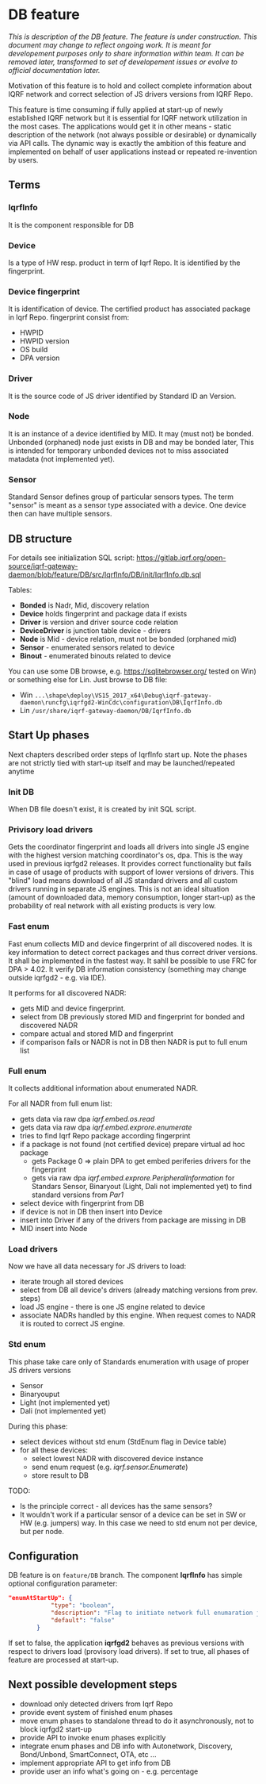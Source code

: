 # DB feature
*This is description of the DB feature. The feature is under construction. This document may change to reflect ongoing work. It is meant for developement purposes only to share information within team. It can be removed later, transformed to set of developement issues or evolve to official documentation later.*

Motivation of this feature is to hold and collect complete information about IQRF network and correct selection of JS drivers versions from IQRF Repo.

This feature is time consuming if fully applied at start-up of newly established IQRF network but it is essential for IQRF network utilization in the most cases. The applications would get it in other means - static description of the network (not always possible or desirable) or dynamically via API calls. The dynamic way is exactly the ambition of this feature and implemented on behalf of user applications instead or repeated re-invention by users. 

## Terms
### IqrfInfo
It is the component responsible for DB

### Device
Is a type of HW resp. product in term of Iqrf Repo. It is identified by the fingerprint.

### Device fingerprint
It is identification of device. The certified product has associated package in Iqrf Repo. fingerprint consist from:
  - HWPID
  - HWPID version
  - OS build
  - DPA version

### Driver
It is the source code of JS driver identified by Standard ID an Version.

### Node
It is an instance of a device identified by MID. It may (must not) be bonded. Unbonded (orphaned) node just exists in DB and may be bonded later, This is intended for temporary unbonded devices not to miss associated matadata (not implemented yet).

### Sensor
Standard Sensor defines group of particular sensors types. The term "sensor" is meant as a sensor type associated with a device. One device then can have multiple sensors.

## DB structure
For details see initialization SQL script: https://gitlab.iqrf.org/open-source/iqrf-gateway-daemon/blob/feature/DB/src/IqrfInfo/DB/init/IqrfInfo.db.sql

Tables:
- **Bonded** is Nadr, Mid, discovery relation
- **Device** holds fingerprint and package data if exists
- **Driver** is version and driver source code relation 
- **DeviceDriver** is junction table device - drivers
- **Node** is Mid - device relation, must not be bonded (orphaned mid)
- **Sensor** - enumerated sensors related to device
- **Binout** - enumerated binouts related to device

You can use some DB browse, e.g. https://sqlitebrowser.org/ tested on Win) or something else for Lin. Just browse to DB file:
- Win `...\shape\deploy\VS15_2017_x64\Debug\iqrf-gateway-daemon\runcfg\iqrfgd2-WinCdc\configuration\DB\IqrfInfo.db`
- Lin `/usr/share/iqrf-gateway-daemon/DB/IqrfInfo.db`

## Start Up phases
Next chapters described order steps of IqrfInfo start up. Note the phases are not strictly tied with start-up itself and may be launched/repeated anytime

### Init DB
When DB file doesn't exist, it is created by init SQL script.

### Privisory load drivers
Gets the coordinator fingerprint and loads all drivers into single JS engine with the highest version matching coordinator's os, dpa. This is the way used in previous iqrfgd2 releases. It provides correct functionality but fails in case of usage of products with support of lower versions of drivers. This "blind" load means download of all JS standard drivers and all custom drivers running in separate JS engines. This is not an ideal situation (amount of downloaded data, memory consumption, longer start-up) as the probability of real network with all existing products is very low.
 
### Fast enum
Fast enum collects MID and device fingerprint of all discovered nodes. It is key information to detect correct packages and thus correct driver versions. It shall be implemented in the fastest way. It sahll be possible to use FRC for DPA > 4.02. It verify DB information consistency (something may change outside iqrfgd2 - e.g. via IDE).

It performs for all discovered NADR:
- gets MID and device fingerprint.
- select from DB previously stored MID and fingerprint for bonded and discovered NADR
- compare actual and stored MID and fingerprint
- if comparison fails or NADR is not in DB then NADR is put to full enum list

### Full enum
It collects additional information about enumerated NADR.

For all NADR from full enum list:
- gets data via raw dpa *iqrf.embed.os.read*
- gets data via raw dpa *iqrf.embed.exprore.enumerate*
- tries to find Iqrf Repo package according fingerprint
- if a package is not found (not certified device) prepare virtual ad hoc package 
  - gets Package 0 => plain DPA to get embed periferies drivers for the fingerprint 
  - gets via raw dpa *iqrf.embed.exprore.PeripheralInformation* for Standars Sensor, Binaryout (Light, Dali not implemented yet) to find standard versions from *Par1*
- select device with fingerprint from DB
- if device is not in DB then insert into Device
- insert into Driver if any of the drivers from package are missing in DB
- MID insert into Node

### Load drivers

Now we have all data necessary for JS drivers to load:
- iterate trough all stored devices
- select from DB all device's drivers (already matching versions from prev. steps)
- load JS engine - there is one JS engine related to device
- associate NADRs handled by this engine. When request comes to NADR it is routed to correct JS engine.

### Std enum
This phase take care only of Standards enumeration with usage of proper JS drivers versions
- Sensor
- Binaryouput
- Light (not implemented yet)
- Dali (not implemented yet)

During this phase:
- select devices without std enum (StdEnum flag in Device table)
- for all these devices:
  - select lowest NADR with discovered device instance
  - send enum  request (e.g. *iqrf.sensor.Enumerate*)
  - store result to DB

TODO:
- Is the principle correct - all devices has the same sensors?
- It wouldn't work if a particular sensor of a device can be set in SW or HW (e.g. jumpers) way. In this case we need to std enum not per device, but per node.
 
## Configuration
DB feature is on `feature/DB` branch. The component **IqrfInfo** has simple optional configuration parameter:
```json
"enumAtStartUp": {
            "type": "boolean",
            "description": "Flag to initiate network full enumaration just after startup",
            "default": "false"
        }
```
If set to false, the application **iqrfgd2** behaves as previous versions with respect to drivers load (provisory load drivers). If set to true, all phases of feature are processed at start-up.  

## Next possible development steps

- download only detected drivers from Iqrf Repo
- provide event system of finished enum phases
- move enum phases to standalone thread to do it asynchronously, not to block iqrfgd2 start-up 
- provide API to invoke enum phases explicitly
- integrate enum phases and DB info with Autonetwork, Discovery, Bond/Unbond, SmartConnect, OTA, etc ...
- implement appropriate API to get info from DB
- provide user an info what's going on - e.g. percentage